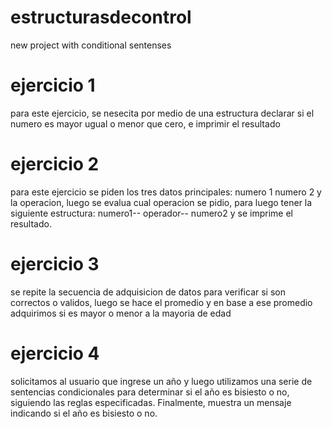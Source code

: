 # estructurasdecontrol
 new project with conditional sentenses 

# ejercicio 1
para este ejercicio, se nesecita por medio de una estructura declarar si el numero es mayor ugual o menor que cero, e imprimir el resultado

# ejercicio 2
para este ejercicio se piden los tres datos principales: numero 1 numero 2 y la operacion, luego  se evalua cual operacion se pidio, para luego tener la siguiente estructura: numero1-- operador-- numero2 y se imprime el resultado.

# ejercicio 3
se repite la secuencia de adquisicion de datos para verificar si son correctos o validos, luego se hace el promedio y en base a ese promedio adquirimos si es mayor o menor a la mayoria de edad 

# ejercicio 4
solicitamos al usuario que ingrese un año y luego utilizamos una serie de sentencias condicionales para determinar si el año es bisiesto o no, siguiendo las reglas especificadas. Finalmente, muestra un mensaje indicando si el año es bisiesto o no.